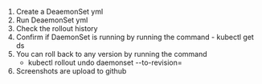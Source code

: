 1. Create a DeaemonSet yml
2. Run DeaemonSet yml
3. Check the rollout history
4. Confirm if DaemonSet is running by running the command - kubectl get ds
5. You can roll back to any version by running the command
	- kubectl rollout undo daemonset <daemonset-name> --to-revision=<revision>
6. Screenshots are upload to github
